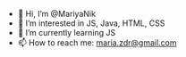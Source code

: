 - 👋 Hi, I’m @MariyaNik
- 👀 I’m interested in JS, Java, HTML, CSS
- 🌱 I’m currently learning JS
- 📫 How to reach me: maria.zdr@gmail.com

<!---
MariyaNik/MariyaNik is a ✨ special ✨ repository because its `README.md` (this file) appears on your GitHub profile.
You can click the Preview link to take a look at your changes.
--->
